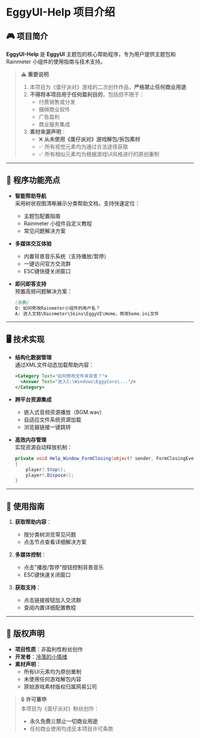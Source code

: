 ﻿# EggyUI-Help 项目介绍

## 🎮 项目简介  
**EggyUI-Help** 是 **EggyUI** 主题包的核心帮助程序，专为用户提供主题包和 Rainmeter 小组件的使用指南与技术支持。

> ⚠️ **重要说明**  
> 1. 本项目为《蛋仔派对》游戏的二次创作作品，**严格禁止任何商业用途**  
> 2. **不得将本项目用于任何盈利目的**，包括但不限于：
>    - 付费销售或分发
>    - 捆绑商业软件
>    - 广告盈利
>    - 商业服务集成
> 3. **素材来源声明**：
>    - ❌ **从未使用《蛋仔派对》游戏解包/拆包素材**
>    - ✅ 所有视觉元素均为通过合法途径获取
>    - ✅ 所有相似元素均为根据游戏UI风格进行的原创重制

---

## 🌟 程序功能亮点
* **智能帮助导航**  
  采用树状视图清晰展示分类帮助文档，支持快速定位：
  - 主题包配置指南
  - Rainmeter 小组件自定义教程
  - 常见问题解决方案

* **多媒体交互体验**  
  - 内置背景音乐系统（支持播放/暂停）
  - 一键访问官方交流群
  - ESC键快捷关闭窗口

* **即问即答支持**  
  预置高频问题解决方案：
  ```markdown
  [示例]
  Q: 如何修改Rainmeter小组件的用户名？
  A: 进入文档\Rainmeter\Skins\EggyUI\Home，修改home.ini文件
  ```

---

## 🖥️ 技术实现
* **结构化数据管理**  
  通过XML文件动态加载帮助内容：
  ```xml
  <Category Text="如何修改文件夹背景？">
    <Answer Text="进入C:\Windows\EggyCore\..."/>
  </Category>
  ```

* **跨平台资源集成**  
  - 嵌入式音频资源播放（BGM.wav）
  - 自适应文件系统资源加载
  - 浏览器链接一键跳转

* **高效内存管理**  
  实现资源自动释放机制：
  ```csharp
  private void Help_Window_FormClosing(object? sender, FormClosingEventArgs e)
  {
      player?.Stop();
      player?.Dispose();
  }
  ```

---

## 📖 使用指南
1. **获取帮助内容**：
   - 按分类树浏览常见问题
   - 点击节点查看详细解决方案

2. **多媒体控制**：
   - 点击"播放/暂停"按钮控制背景音乐
   - ESC键快速关闭窗口

3. **获取支持**：
   - 点击链接按钮加入交流群
   - 查阅内置详细配置教程

---

## 📜 版权声明
* **项目性质**：非盈利性粉丝创作  
* **开发者**：[冷落的小情绪](https://space.bilibili.com/3546772339165612)  
* **素材声明**：
  - 所有UI元素均为原创重制
  - 未使用任何游戏解包内容
  - 原始游戏素材版权归属网易公司

> 🔒 **许可重申**  
> 本项目为《蛋仔派对》粉丝创作：  
> - **永久免费**且**禁止一切商业用途**  
> - 任何商业使用均违反本项目许可条款  
